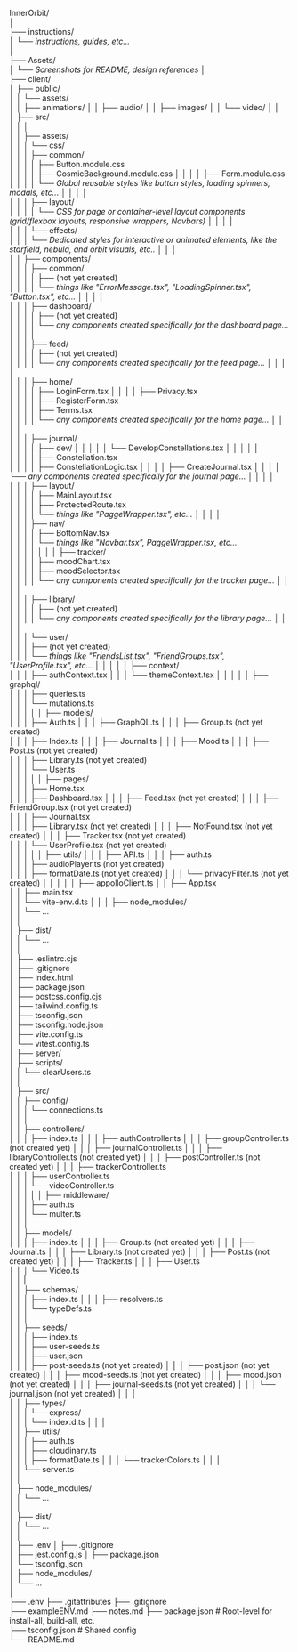 InnerOrbit/  
│  
├── instructions/                  
│   └── *instructions, guides, etc...*   
│   
├── Assets/                         
│   └── *Screenshots for README, design references*
│  
├── client/                       
│   ├── public/  
│   │   └── assets/  
│   │       ├── animations/
│   │       ├── audio/
│   │       ├── images/
│   │       └── video/
│   │   
│   ├── src/  
│   │   │  
│   │   ├── assets/   
│   │   │   └── css/  
│   │   │       ├── common/      
│   │   │       │   ├── Button.module.css      
│   │   │       │   ├── CosmicBackground.module.css 
│   │   │       │   ├── Form.module.css   
│   │   │       │   └── *Global reusable styles like button styles, loading spinners, modals, etc...*
│   │   │       │   
│   │   │       ├── layout/                
│   │   │       │   └── *CSS for page or container-level layout components (grid/flexbox layouts, responsive wrappers, Navbars)* 
│   │   │       │   
│   │   │       └── effects/   
│   │   │           └── *Dedicated styles for interactive or animated elements, like the starfield, nebula, and orbit visuals, etc..*
│   │   │  
│   │   ├── components/  
│   │   │   ├── common/  
│   │   │   │   ├──  (not yet created)   
│   │   │   │   └── *things like "ErrorMessage.tsx", "LoadingSpinner.tsx", "Button.tsx", etc...*
│   │   │   │   
│   │   │   ├── dashboard/   
│   │   │   │   ├──  (not yet created)   
│   │   │   │   └── *any components created specifically for the dashboard page...*
│   │   │   │   
│   │   │   ├── feed/  
│   │   │   │   ├──  (not yet created)   
│   │   │   │   └── *any components created specifically for the feed page...* 
│   │   │   │   
│   │   │   ├── home/  
│   │   │   │   ├──  LoginForm.tsx 
│   │   │   │   ├──  Privacy.tsx   
│   │   │   │   ├──  RegisterForm.tsx  
│   │   │   │   ├──  Terms.tsx  
│   │   │   │   └── *any components created specifically for the home page...*
│   │   │   │   
│   │   │   ├── journal/  
│   │   │   │   ├── dev/
│   │   │   │   │    └── DevelopConstellations.tsx 
│   │   │   │   │    
│   │   │   │   ├──  Constellation.tsx  
│   │   │   │   ├──  ConstellationLogic.tsx 
│   │   │   │   ├──  CreateJournal.tsx 
│   │   │   │   └── *any components created specifically for the journal page...*
│   │   │   │  
│   │   │   ├── layout/  
│   │   │   │   ├──  MainLayout.tsx  
│   │   │   │   ├──  ProtectedRoute.tsx  
│   │   │   │   └── *things like "PaggeWrapper.tsx", etc...* 
│   │   │   │  
│   │   │   ├── nav/  
│   │   │   │   ├──  BottomNav.tsx  
│   │   │   │   └── *things like "Navbar.tsx", PaggeWrapper.tsx, etc...*  
│   │   │   │
│   │   │   ├── tracker/  
│   │   │   │   ├──  moodChart.tsx  
│   │   │   │   ├──  moodSelector.tsx  
│   │   │   │   └── *any components created specifically for the tracker page...*
│   │   │   │    
│   │   │   ├── library/  
│   │   │   │   ├──  (not yet created)   
│   │   │   │   └── *any components created specifically for the library page...* 
│   │   │   │     
│   │   │   └── user/   
│   │   │       ├──  (not yet created)  
│   │   │       └── *things like "FriendsList.tsx", "FriendGroups.tsx", "UserProfile.tsx", etc...*
│   │   │
│   │   ├── context/  
│   │   │   ├── authContext.tsx 
│   │   │   └── themeContext.tsx
│   │   │
│   │   ├── graphql/  
│   │   │   ├── queries.ts  
│   │   │   └── mutations.ts  
│   │   │
│   │   ├── models/  
│   │   │   ├── Auth.ts 
│   │   │   ├── GraphQL.ts 
│   │   │   ├── Group.ts           (not yet created)   
│   │   │   ├── Index.ts 
│   │   │   ├── Journal.ts 
│   │   │   ├── Mood.ts 
│   │   │   ├── Post.ts            (not yet created)            
│   │   │   ├── Library.ts         (not yet created)                                             
│   │   │   └── User.ts       
│   │   │
│   │   ├── pages/  
│   │   │   ├── Home.tsx  
│   │   │   ├── Dashboard.tsx 
│   │   │   ├── Feed.tsx            (not yet created)
│   │   │   ├── FriendGroup.tsx     (not yet created)  
│   │   │   ├── Journal.tsx           
│   │   │   ├── Library.tsx         (not yet created) 
│   │   │   ├── NotFound.tsx        (not yet created) 
│   │   │   ├── Tracker.tsx         (not yet created)  
│   │   │   └── UserProfile.tsx     (not yet created)       
│   │   │
│   │   ├── utils/
│   │   │   ├── API.ts 
│   │   │   ├── auth.ts  
│   │   │   ├── audioPlayer.ts      (not yet created)           
│   │   │   ├── formatDate.ts       (not yet created) 
│   │   │   └── privacyFilter.ts    (not yet created) 
│   │   │
│   │   ├── appolloClient.ts
│   │   ├── App.tsx  
│   │   ├── main.tsx  
│   │   └── vite-env.d.ts 
│   │
│   ├── node_modules/   
│   │    └── ...    
│   │   
│   ├── dist/   
│   │    └── ...    
│   │   
│   ├── .eslintrc.cjs   
│   ├── .gitignore  
│   ├── index.html    
│   ├── package.json    
│   ├── postcss.config.cjs   
│   ├── tailwind.config.ts    
│   ├── tsconfig.json    
│   ├── tsconfig.node.json    
│   ├── vite.config.ts   
│   └── vitest.config.ts   
│
├── server/                          
│   ├── scripts/   
│   │    └── clearUsers.ts    
│   │                         
│   ├── src/  
│   │   ├── config/  
│   │   │   └── connections.ts  
│   │   │   
│   │   ├── controllers/  
│   │   │   ├── index.ts
│   │   │   ├── authController.ts 
│   │   │   ├── groupController.ts       (not created yet)
│   │   │   ├── journalController.ts 
│   │   │   ├── libraryController.ts     (not created yet)
│   │   │   ├── postController.ts        (not created yet) 
│   │   │   ├── trackerController.ts        
│   │   │   ├── userController.ts                
│   │   │   └── videoController.ts  
│   │   │ 
│   │   ├── middleware/   
│   │   │   ├── auth.ts     
│   │   │   └── multer.ts         
│   │   │  
│   │   ├── models/            
│   │   │   ├── index.ts
│   │   │   ├── Group.ts              (not created yet)
│   │   │   ├── Journal.ts
│   │   │   ├── Library.ts            (not created yet)
│   │   │   ├── Post.ts               (not created yet) 
│   │   │   ├── Tracker.ts 
│   │   │   ├── User.ts                                    
│   │   │   └── Video.ts           
│   │   |    
│   │   ├── schemas/  
│   │   │   ├── index.ts
│   │   │   ├── resolvers.ts         
│   │   │   └── typeDefs.ts                    
│   │   │   
│   │   ├── seeds/  
│   │   │   ├── index.ts             
│   │   │   ├── user-seeds.ts        
│   │   │   ├── user.json             
│   │   │   ├── post-seeds.ts        (not yet created) 
│   │   │   ├── post.json            (not yet created) 
│   │   │   ├── mood-seeds.ts        (not yet created) 
│   │   │   ├── mood.json            (not yet created) 
│   │   │   ├── journal-seeds.ts     (not yet created) 
│   │   │   └── journal.json         (not yet created) 
│   │   │      
│   │   ├── types/   
│   │   │   └── express/  
│   │   │       └── index.d.ts 
│   │   │    
│   │   ├── utils/  
│   │   │   ├── auth.ts  
│   │   │   ├── cloudinary.ts  
│   │   │   ├── formatDate.ts
│   │   │   └── trackerColors.ts
│   │   │   
│   │   └── server.ts  
│   │  
│   ├── node_modules/   
│   │    └── ...    
│   │      
│   ├── dist/  
│   │   └── ...  
│   │   
│   ├── .env 
│   ├── .gitignore  
│   ├── jest.config.js
│   ├── package.json  
│   └── tsconfig.json   
│
├── node_modules/   
│    └── ...    
│      
├── .env 
├── .gitattributes 
├── .gitignore  
├── exampleENV.md 
├── notes.md 
├── package.json                  # Root-level for install-all, build-all, etc.  
├── tsconfig.json                 # Shared config  
└── README.md 
